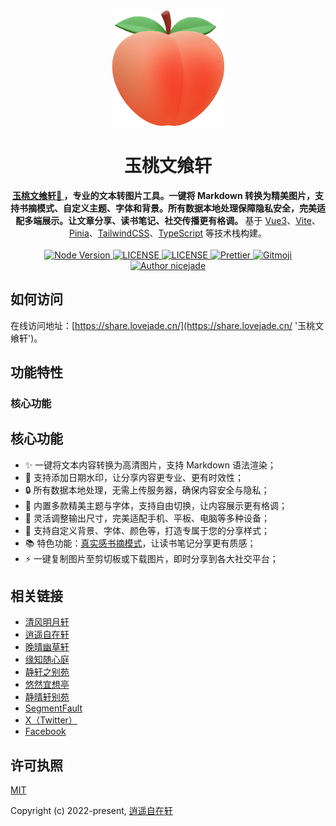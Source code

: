 <div align="center">
  <a href="https://share.lovejade.cn/?utm_source=github.com&pid=share"><img src="https://raw.githubusercontent.com/nicejade/markdown2png/master/src/assets/images/logo.png" width="180" alt="玉桃文飨轩"></a>
</div>

<h1 align="center">玉桃文飨轩</h1>

<div align="center">
  <strong><a target="_blank" href="https://share.lovejade.cn/?utm_source=github.com&pid=share">玉桃文飨轩🍑 </a>，专业的文本转图片工具。一键将 Markdown 转换为精美图片，支持书摘模式、自定义主题、字体和背景。所有数据本地处理保障隐私安全，完美适配多端展示。让文章分享、读书笔记、社交传播更有格调。
  </strong>基于 <a target="_blank" href="https://site.lovejade.cn/post/5b1a221c0526c920d6dfaada">Vue3</a>、<a href="https://site.lovejade.cn/post/6010e1b10c71de1fb957b64e">Vite</a>、<a target="_blank" href="https://site.lovejade.cn/post/631813c3c0922e0e572bde81">Pinia</a>、<a target="_blank" href="https://site.lovejade.cn/post/5fd20cb4c06d6302c1907ec7">TailwindCSS</a>、<a target="_blank" href="https://site.lovejade.cn/post/6278fdeaac00ce3f9b11a8ef">TypeScript</a> 等技术栈构建。
</div>

<br />

<div align="center">
  <a href="https://nodejs.org/en/">
    <img src="https://img.shields.io/badge/node->=16.0.0-green.svg" alt="Node Version">
  </a>
  <a href="https://github.com/nicejade/markdown2png">
    <img src="https://img.shields.io/github/package-json/v/nicejade/markdown2png" alt="LICENSE">
  </a>
  <a href="https://github.com/nicejade/wealth-tracker">
    <img src="https://img.shields.io/github/license/nicejade/markdown2png" alt="LICENSE">
  </a>
  <a href="https://prettier.io/">
    <img src="https://img.shields.io/badge/code_style-prettier-ff69b4.svg?style=flat" alt="Prettier">
  </a>
  <a href="https://gitmoji.dev">
  <img
    src="https://img.shields.io/badge/gitmoji-%20😜%20😍-FFDD67.svg?style=flat-square"
    alt="Gitmoji"
  />
</a>
  <a href="https://niceshare.site/">
    <img src="https://img.shields.io/badge/Author-nicejade-%23a696c8.svg" alt="Author nicejade">
  </a>
</div>


## 如何访问

在线访问地址：[https://share.lovejade.cn/](https://share.lovejade.cn/ '玉桃文飨轩')。

## 功能特性

### 核心功能

## 核心功能

- ✨ 一键将文本内容转换为高清图片，支持 Markdown 语法渲染；
- 📅 支持添加日期水印，让分享内容更专业、更有时效性；
- 🔒 所有数据本地处理，无需上传服务器，确保内容安全与隐私；
- 🎨 内置多款精美主题与字体，支持自由切换，让内容展示更有格调；
- 📱 灵活调整输出尺寸，完美适配手机、平板、电脑等多种设备；
- 💫 支持自定义背景、字体、颜色等，打造专属于您的分享样式；
- 📚 特色功能：[真实感书摘模式](https://share.lovejade.cn/digest)，让读书笔记分享更有质感；
- ⚡️ 一键复制图片至剪切板或下载图片，即时分享到各大社交平台；

## 相关链接

- [清风明月轩](https://www.thebettersites.com/)
- [逍遥自在轩](https://niceshare.site/?ref=github.com)
- [晚晴幽草轩](https://www.jeffjade.com/nicelinks?ref=github.com)
- [缘知随心庭](https://fine.niceshare.site/?ref=github.com)
- [静轩之别苑](https://quickapp.lovejade.cn/?ref=github.com)
- [悠然宜想亭](https://forum.lovejade.cn//?ref=github.com)
- [静晴轩别苑](https://nice.lovejade.cn/?ref=github.com)
- [SegmentFault](https://segmentfault.com/u/jeffjade)
- [X（Twitter）](https://x.com/MarshalXuan)
- [Facebook](https://www.facebook.com/nice.jade.yang)

## 许可执照

[MIT](http://opensource.org/licenses/MIT)

Copyright (c) 2022-present, [逍遥自在轩](https://www.niceshare.site/)
